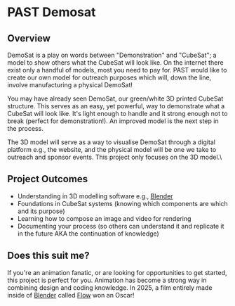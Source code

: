 # PAST Demosat
## Overview
DemoSat is a play on words between "Demonstration" and "CubeSat"; a model to show others what the CubeSat will look like.
On the internet there exist only a handful of models, most you need to pay for. PAST would like to create our own model for outreach purposes which will, down the line, involve manufacturing a physical DemoSat!

You may have already seen DemoSat, our green/white 3D printed CubeSat structure. This serves as an easy, yet powerful, way to demonstrate what a CubeSat will look like. It's light enough to handle and it strong enough not to break (perfect for demonstration!). An improved model is the next step in the process.

The 3D model will serve as a way to visualise DemoSat through a digital platform e.g., the website, and the physical model will be one we take to outreach and sponsor events. This project only focuses on the 3D model.\

## Project Outcomes
- Understanding in 3D modelling software e.g., [Blender](https://www.blender.org/)
- Foundations in CubeSat systems (knowing which components are which and its purpose)
- Learning how to compose an image and video for rendering
- Documenting your process (so others can understand it and replicate it in the future AKA the continuation of knowledge)

## Does this suit me?
If you're an animation fanatic, or are looking for opportunities to get started, this project is perfect for you.
Animation has become a strong way in combining design and coding knowledge. In 2025, a film entirely made inside of [Blender](https//www.blender.org/) called [Flow](https://www.youtube.com/watch?v=82WW9dVbglI) won an Oscar!
